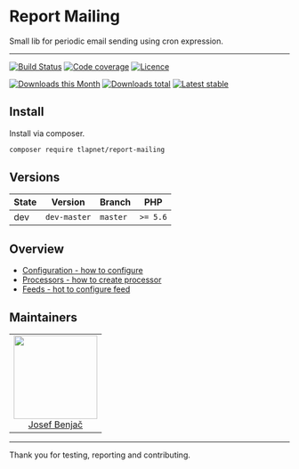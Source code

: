 # Report Mailing

Small lib for periodic email sending using cron expression.

-----

[![Build Status](https://img.shields.io/travis/tlapnet/report-mailing.svg?style=flat-square)](https://travis-ci.org/tlapnet/report-mailing)
[![Code coverage](https://img.shields.io/coveralls/tlapnet/report-mailing.svg?style=flat-square)](https://coveralls.io/r/tlapnet/report-mailing)
[![Licence](https://img.shields.io/packagist/l/tlapnet/report-mailing.svg?style=flat-square)](https://packagist.org/packages/tlapnet/report-mailing)

[![Downloads this Month](https://img.shields.io/packagist/dm/tlapnet/report-mailing.svg?style=flat-square)](https://packagist.org/packages/tlapnet/report-mailing)
[![Downloads total](https://img.shields.io/packagist/dt/tlapnet/report-mailing.svg?style=flat-square)](https://packagist.org/packages/tlapnet/report-mailing)
[![Latest stable](https://img.shields.io/packagist/v/tlapnet/report-mailing.svg?style=flat-square)](https://packagist.org/packages/contributte/report-mailing)

## Install

Install via composer.

```sh
composer require tlapnet/report-mailing
```

## Versions

| State       | Version       | Branch   | PHP      |
|-------------|---------------|----------|----------|
| dev         | `dev-master`  | `master` | `>= 5.6` |

## Overview

- [Configuration - how to configure](https://github.com/tlapnet/report-mailing/blob/master/.docs/README.md#installation)
- [Processors - how to create processor](https://github.com/tlapnet/report-mailing/blob/master/.docs/README.md#processors)
- [Feeds - hot to configure feed](https://github.com/tlapnet/report-mailing/blob/master/.docs/README.md#feeds)

## Maintainers

<table>
  <tbody>
    <tr>
      <td align="center">
        <a href="https://github.com/benijo">
            <img width="150" height="150" src="https://avatars3.githubusercontent.com/u/6731626?v=3&s=150">
        </a>
        </br>
        <a href="https://github.com/benijo">Josef Benjač</a>
      </td>
    </tr>
  <tbody>
</table>

-----

Thank you for testing, reporting and contributing.
